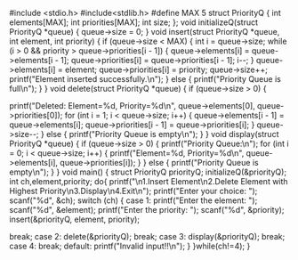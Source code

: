 #include <stdio.h>
#include<stdlib.h>
#define MAX 5
struct PriorityQ
{
int elements[MAX];
int priorities[MAX];
int size;
};
void initializeQ(struct PriorityQ *queue)
{
queue->size = 0;
}
void insert(struct PriorityQ *queue, int
element, int priority)
{
if (queue->size < MAX)
{
int i = queue->size;
while (i > 0 && priority >
queue->priorities[i - 1])
{
queue->elements[i] =
queue->elements[i - 1];
queue->priorities[i] =
queue->priorities[i - 1];
i--;
}
queue->elements[i] = element;
queue->priorities[i] = priority;
queue->size++;
printf("Element inserted
successfully.\n");
} else
{
printf("Priority Queue is full\n");
}
}
void delete(struct PriorityQ *queue)
{
if (queue->size > 0)
{

printf("Deleted: Element=%d,
Priority=%d\n", queue->elements[0],
queue->priorities[0]);
for (int i = 1; i < queue->size; i++) {
queue->elements[i - 1] =
queue->elements[i];
queue->priorities[i - 1] =
queue->priorities[i];
}
queue->size--;
} else {
printf("Priority Queue is empty\n");
}
}
void display(struct PriorityQ *queue)
{
if (queue->size > 0)
{
printf("Priority Queue:\n");
for (int i = 0; i < queue->size; i++)
{
printf("Element=%d, Priority=%d\n",
queue->elements[i], queue->priorities[i]);
}
} else
{
printf("Priority Queue is empty\n");
}
}
void main()
{
struct PriorityQ priorityQ;
initializeQ(&priorityQ);
int ch,element,priority;
do{
printf("\n1.Insert Element\n2.Delete
Element with Highest
Priority\n3.Display\n4.Exit\n");
printf("Enter your choice: ");
scanf("%d", &ch);
switch (ch)
{
case 1:
printf("Enter the element: ");
scanf("%d", &element);
printf("Enter the priority: ");
scanf("%d", &priority);
insert(&priorityQ, element, priority);

break;
case 2:
delete(&priorityQ);
break;
case 3:
display(&priorityQ);
break;
case 4:
break;
default:
printf("Invalid input!!\n");
}
}while(ch!=4);
}

